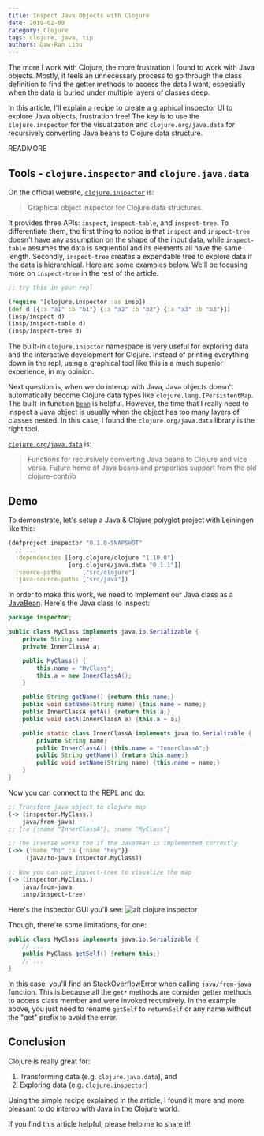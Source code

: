```yaml
---
title: Inspect Java Objects with Clojure
date: 2019-02-09
category: Clojure
tags: clojure, java, tip
authors: Daw-Ran Liou
---
```


The more I work with Clojure, the more frustration I found to work with
Java objects. Mostly, it feels an unnecessary process to go through
the class definition to find the getter methods to access the data I want,
especially when the data is buried under multiple layers of classes deep.

In this article, I'll explain a recipe to create a graphical
inspector UI to explore Java objects, frustration free!
The key is to use the `clojure.inspector` for the visualization and
`clojure.org/java.data` for recursively converting Java beans to Clojure
data structure.

READMORE

## Tools - `clojure.inspector` and `clojure.java.data`

On the official website,
[`clojure.inspector`](https://clojure.github.io/clojure/clojure.inspector-api.html) is:

> Graphical object inspector for Clojure data structures.

It provides three APIs: `inspect`, `inspect-table`, and `inspect-tree`.
To differentiate them, the first thing to notice is that `inspect` and
`inspect-tree` doesn't have any assumption on the shape of the input data,
while `inspect-table` assumes the data is sequential and its elements
all have the same length. Secondly, `inspect-tree` creates a expendable
tree to explore data if the data is hierarchical. Here are some
examples below. We'll be focusing more on `inspect-tree` in the rest of
the article.

```clojure
;; try this in your repl

(require '[clojure.inspector :as insp])
(def d [{:a "a1" :b "b1"} {:a "a2" :b "b2"} {:a "a3" :b "b3"}])
(insp/inspect d)
(insp/inspect-table d)
(insp/inspect-tree d)
```

The built-in `clojure.inspctor` namespace is very useful for
exploring data and the interactive development for Clojure.
Instead of printing everything down in the repl, using a graphical
tool like this is a much superior experience, in my opinion.

Next question is, when we do interop with Java, Java objects
doesn't automatically become Clojure data types like
`clojure.lang.IPersistentMap`. The built-in function
[`bean`](https://clojuredocs.org/clojure.core/bean) is helpful.
However, the time that I really need to inspect a Java object
is usually when the object has too many layers of classes nested. In
this case, I found the `clojure.org/java.data` library is the
right tool.

[`clojure.org/java.data`](https://github.com/clojure/java.data)
is:

> Functions for recursively converting Java beans to Clojure and vice versa. Future home of Java beans and properties support from the old clojure-contrib

## Demo

To demonstrate, let's setup a Java & Clojure polyglot project
with Leiningen like this:

```clojure
(defproject inspector "0.1.0-SNAPSHOT"
  ;; ...
  :dependencies [[org.clojure/clojure "1.10.0"]
                 [org.clojure/java.data "0.1.1"]]
  :source-paths      ["src/clojure"]
  :java-source-paths ["src/java"])
```

In order to make this work, we need to implement our Java class
as a [JavaBean](https://www.geeksforgeeks.org/javabean-class-java/).
Here's the Java class to inspect:

```java
package inspector;

public class MyClass implements java.io.Serializable {
    private String name;
    private InnerClassA a;

    public MyClass() {
        this.name = "MyClass";
        this.a = new InnerClassA();
    }

    public String getName() {return this.name;}
    public void setName(String name) {this.name = name;}
    public InnerClassA getA() {return this.a;}
    public void setA(InnerClassA a) {this.a = a;}

    public static class InnerClassA implements java.io.Serializable {
        private String name;
        public InnerClassA() {this.name = "InnerClassA";}
        public String getName() {return this.name;}
        public void setName(String name) {this.name = name;}
    }
}
```

Now you can connect to the REPL and do:

```clojure
;; Transform java object to clojure map
(-> (inspector.MyClass.)
    java/from-java)
;; {:a {:name "InnerClassA"}, :name "MyClass"}

;; The inverse works too if the JavaBean is implemented correctly
(->> {:name "hi" :a {:name "hey"}}
     (java/to-java inspector.MyClass))

;; Now you can use inpsect-tree to visualize the map
(-> (inspector.MyClass.)
    java/from-java
    insp/inspect-tree)
```

Here's the inspector GUI you'll see: ![alt clojure inspector](images/clojure-inspector.png)

Though, there're some limitations, for one:

```java
public class MyClass implements java.io.Serializable {
    // ...
    public MyClass getSelf() {return this;}
    // ...
}
```

In this case, you'll find an StackOverflowError when calling
`java/from-java` function. This is because all the `get*` methods
are consider getter methods to access class member and were invoked
recursively. In the example above, you just need to rename `getSelf`
to `returnSelf` or any name without the "get" prefix to avoid the error.

## Conclusion

Clojure is really great for:

1. Transforming data (e.g. `clojure.java.data`), and
1. Exploring data (e.g. `clojure.inspector`)

Using the simple recipe explained in the article, I found it
more and more pleasant to do interop with Java in the Clojure
world.

If you find this article helpful, please help me to share it!
